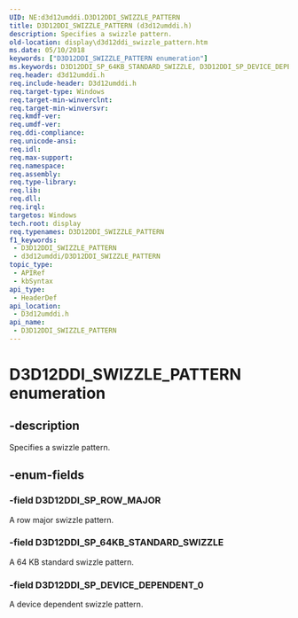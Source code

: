 ```yaml
---
UID: NE:d3d12umddi.D3D12DDI_SWIZZLE_PATTERN
title: D3D12DDI_SWIZZLE_PATTERN (d3d12umddi.h)
description: Specifies a swizzle pattern.
old-location: display\d3d12ddi_swizzle_pattern.htm
ms.date: 05/10/2018
keywords: ["D3D12DDI_SWIZZLE_PATTERN enumeration"]
ms.keywords: D3D12DDI_SP_64KB_STANDARD_SWIZZLE, D3D12DDI_SP_DEVICE_DEPENDENT_0, D3D12DDI_SP_ROW_MAJOR, D3D12DDI_SWIZZLE_PATTERN, D3D12DDI_SWIZZLE_PATTERN enumeration [Display Devices], d3d12umddi/D3D12DDI_SP_64KB_STANDARD_SWIZZLE, d3d12umddi/D3D12DDI_SP_DEVICE_DEPENDENT_0, d3d12umddi/D3D12DDI_SP_ROW_MAJOR, d3d12umddi/D3D12DDI_SWIZZLE_PATTERN, display.d3d12ddi_swizzle_pattern
req.header: d3d12umddi.h
req.include-header: D3d12umddi.h
req.target-type: Windows
req.target-min-winverclnt: 
req.target-min-winversvr: 
req.kmdf-ver: 
req.umdf-ver: 
req.ddi-compliance: 
req.unicode-ansi: 
req.idl: 
req.max-support: 
req.namespace: 
req.assembly: 
req.type-library: 
req.lib: 
req.dll: 
req.irql: 
targetos: Windows
tech.root: display
req.typenames: D3D12DDI_SWIZZLE_PATTERN
f1_keywords:
 - D3D12DDI_SWIZZLE_PATTERN
 - d3d12umddi/D3D12DDI_SWIZZLE_PATTERN
topic_type:
 - APIRef
 - kbSyntax
api_type:
 - HeaderDef
api_location:
 - D3d12umddi.h
api_name:
 - D3D12DDI_SWIZZLE_PATTERN
---
```


# D3D12DDI_SWIZZLE_PATTERN enumeration


## -description

Specifies a swizzle pattern.

## -enum-fields

### -field D3D12DDI_SP_ROW_MAJOR

A row major swizzle pattern.

### -field D3D12DDI_SP_64KB_STANDARD_SWIZZLE

A 64 KB standard swizzle pattern.

### -field D3D12DDI_SP_DEVICE_DEPENDENT_0

A device dependent swizzle pattern.

